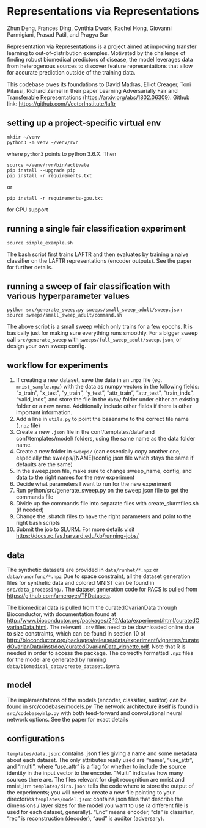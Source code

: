 # Representations via Representations
Zhun Deng, Frances Ding, Cynthia Dwork, Rachel Hong, Giovanni Parmigiani, Prasad Patil, and Pragya Sur

Representation via Representations is a project aimed at improving transfer learning to out-of-distribution examples. Motivated by the challenge of finding robust biomedical predictors of disease, the model leverages data from heterogenous sources to discover feature representations that allow for accurate prediction outside of the training data.

This codebase owes its foundations to David Madras, Elliot Creager, Toni Pitassi, Richard Zemel in their paper Learning Adversarially Fair and Transferable Representations (https://arxiv.org/abs/1802.06309). Github link: https://github.com/VectorInstitute/laftr

## setting up a project-specific virtual env
```
mkdir ~/venv 
python3 -m venv ~/venv/rvr
```
where `python3` points to python 3.6.X. Then
```
source ~/venv/rvr/bin/activate
pip install --upgrade pip
pip install -r requirements.txt
```
or 
```
pip install -r requirements-gpu.txt
```
for GPU support

## running a single fair classification experiment
```
source simple_example.sh
```
The bash script first trains LAFTR and then evaluates by training a naive classifier on the LAFTR representations (encoder outputs).
See the paper for further details.

## running a sweep of fair classification with various hyperparameter values
```
python src/generate_sweep.py sweeps/small_sweep_adult/sweep.json
source sweeps/small_sweep_adult/command.sh
```
The above script is a small sweep which only trains for a few epochs. 
It is basically just for making sure everything runs smoothly. 
For a bigger sweep call `src/generate_sweep` with `sweeps/full_sweep_adult/sweep.json`, or design your own sweep config.

## workflow for experiments
1. If creating a new dataset, save the data in an `.npz` file (eg. `mnist_sample.npz`) with the data as numpy vectors in the following fields: “x_train”, “x_test”, “y_train”, “y_test”, “attr_train”, “attr_test”, “train_inds”, “valid_inds”, and store the file in the `data/` folder under either an existing folder or a new name. Additionally include other fields if there is other important information.
2. Add a line in `utils.py` to point the basename to the correct file name (`.npz` file)
3. Create a new `.json` file in the conf/templates/data/ and conf/templates/model/ folders, using the same name as the data folder name.
4. Create a new folder in `sweeps/` (can essentially copy another one, especially the sweeps/[NAME]/config.json file which stays the same if defaults are the same) 
5. In the sweep.json file, make sure to change sweep_name, config, and data to the right names for the new experiment
6. Decide what parameters I want to run for the new experiment
7. Run python/src/generate_sweep.py on the sweep.json file to get the commands file
8. Divide up the commands file into separate files with create_slurmfiles.sh (if needed)
9. Change the .sbatch files to have the right parameters and point to the right bash scripts
10. Submit the job to SLURM. For more details visit https://docs.rc.fas.harvard.edu/kb/running-jobs/

## data
The synthetic datasets are provided in `data/runhet/*.npz` or `data/runorfunc/*.npz` Due to space constraint, all the dataset generation files for synthetic data and colored MNIST can be found in `src/data_processing/`. The dataset generation code for PACS is pulled from https://github.com/ameroyer/TFDatasets.

The biomedical data is pulled from the curatedOvarianData through Bioconductor, with documentation found at http://www.bioconductor.org/packages/2.12/data/experiment/html/curatedOvarianData.html. The relevant `.csv` files need to be downloaded online due to size constraints, which can be found in section 10 of http://bioconductor.org/packages/release/data/experiment/vignettes/curatedOvarianData/inst/doc/curatedOvarianData_vignette.pdf. Note that R is needed in order to access the package. The correctly formatted `.npz` files for the model are generated by running `data/biomedical_data/create_dataset.ipynb`.

## model
The implementations of the models (encoder, classifier, auditor) can be found in src/codebase/models.py The network architecture itself is found in `src/codebase/mlp.py` with both feed-forward and convolutional neural network options. See the paper for exact details

## configurations
`templates/data.json`: contains .json files giving a name and some metadata about each dataset. The only attributes really used are “name”, “use_attr”, and “multi”, where “use_attr” is a flag for whether to include the source identity in the input vector to the encoder. “Multi” indicates how many sources there are. The files relevant for digit recognition are mnist and mnist_irm
`templates/dirs.json`: tells the code where to store the output of the experiments; you will need to create a new file pointing to your directories
`templates/model.json`: contains json files that describe the dimensions / layer sizes for the model you want to use (a different file is used for each dataset, generally). “Enc” means encoder, “cla” is classifier, “rec” is reconstruction (decoder), “aud” is auditor (adversary). 


